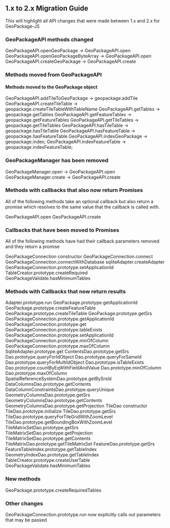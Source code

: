 ## 1.x to 2.x Migration Guide

This will highlight all API changes that were made between 1.x and 2.x for GeoPackage-JS

### GeoPackageAPI methods changed

GeoPackageAPI.openGeoPackage -> GeoPackageAPI.open
GeoPackageAPI.openGeoPackageByteArray -> GeoPackageAPI.open
GeoPackageAPI.createGeoPackage -> GeoPackageAPI.create

### Methods moved from GeoPackageAPI

#### Methods moved to the GeoPackage object

GeoPackageAPI.addTileToGeoPackage -> geopackage.addTile
GeoPackageAPI.createTileTable -> geopackage.createTileTableWithTableName
GeoPackageAPI.getTables -> geopackage.getTables
GeoPackageAPI.getFeatureTables -> geopackage.getFeatureTables
GeoPackageAPI.getTileTables -> geopackage.getTileTables
GeoPackageAPI.hasTileTable -> geopackage.hasTileTable
GeoPackageAPI.hasFeatureTable -> geopackage.hasFeatureTable
GeoPackageAPI.indexGeoPackage -> geopackage.index;
GeoPackageAPI.indexFeatureTable -> geopackage.indexFeatureTable;

### GeoPackageManager has been removed
GeoPackageManager.open -> GeoPackageAPI.open
GeoPackageManager.create -> GeoPackageAPI.create

### Methods with callbacks that also now return Promises

All of the following methods take an optional callback but also return a promise which resolves to the same value that the callback is called with.

GeoPackageAPI.open
GeoPackageAPI.create

### Callbacks that have been moved to Promises

All of the following methods have had their callback parameters removed and they return a promise

GeoPackageConnection constructor
GeoPackageConnection.connect
GeoPackageConnection.connectWithDatabase
sqliteAdapter.createAdapter
GeoPackageConnection.prototype.setApplicationId
TableCreator.prototype.createRequired
GeoPackageValidate.hasMinimumTables

### Methods with Callbacks that now return results
Adapter.prototype.run
GeoPackage.prototype.getApplicationId
GeoPackage.prototype.createFeatureTable
GeoPackage.prototype.createTileTable
GeoPackage.prototype.getSrs
GeoPackageConnection.prototype.getApplicationId
GeoPackageConnection.prototype.get
GeoPackageConnection.prototype.tableExists
GeoPackageConnection.prototype.setApplicationId
GeoPackageConnection.prototype.minOfColumn
GeoPackageConnection.prototype.maxOfColumn
SqliteAdapter.prototype.get
ContentsDao.prototype.getSrs
Dao.prototype.queryForIdObject
Dao.prototype.queryForSameId
Dao.prototype.queryForMultiIdObject
Dao.prototype.isTableExists
Dao.prototype.countByEqWithFieldAndValue
Dao.prototype.minOfColumn
Dao.prototype.maxOfColumn
SpatialReferenceSystemDao.prototype.getBySrsId
DataColumnsDao.prototype.getContents
DataColumnConstraintsDao.prototype.queryUnique
GeometryColumnsDao.prototype.getSrs
GeometryColumnsDao.prototype.getContents
GeometryColumnsDao.prototype.getProjection
TileDao constructor
TileDao.prototype.initialize
TileDao.prototype.getSrs
TileDao.prototype.queryForTileGridWithZoomLevel
TileDao.prototype.getBoundingBoxWithZoomLevel
TileMatrixSetDao.prototype.getSrs
TileMatrixSetDao.prototype.getProjection
TileMatrixSetDao.prototype.getContents
TileMatrixDao.prototype.getTileMatrixSet
FeatureDao.prototype.getSrs
FeatureTableIndex.prototype.getTableIndex
GeometryIndexDao.prototype.getTableIndex
TableCreator.prototype.createUserTable
GeoPackageValidate.hasMinimumTables

### New methods
GeoPackage.prototype.createRequiredTables

### Other changes
GeoPackageConnection.prototype.run now explicitly calls out parameters that may be passed
